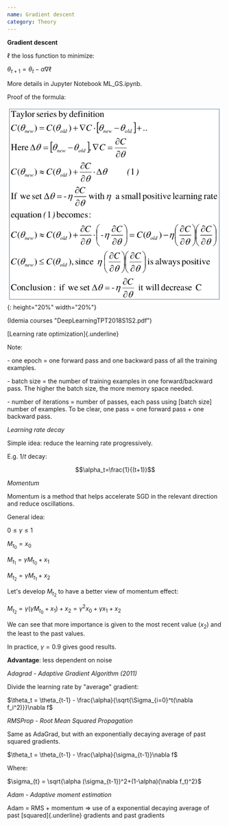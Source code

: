 ```yaml
---
name: Gradient descent
category: Theory
---
```


**Gradient descent**

$\ell$ the loss function to minimize:

$\theta_{t+1}=\theta_t - \alpha \nabla \ell$

More details in Jupyter Notebook ML\_GS.ipynb.

Proof of the formula:

![image](/assets/img/GradientDescent_proof.png){: height="20%" width="20%"}

(Idemia courses \"DeepLearningTPT2018S1S2.pdf\")

[Learning rate optimization]{.underline}

Note:

\- one epoch = one forward pass and one backward pass of all the
training examples.

\- batch size = the number of training examples in one forward/backward
pass. The higher the batch size, the more memory space needed.

\- number of iterations = number of passes, each pass using \[batch
size\] number of examples. To be clear, one pass = one forward pass +
one backward pass.

*Learning rate decay*

Simple idea: reduce the learning rate progressively.

E.g. $1/t$ decay:

$$\alpha_t=\frac{1}{(t+1)}$$

*Momentum*

Momentum is a method that helps accelerate SGD in the relevant direction
and reduce oscillations.

General idea:

$0 \le \gamma \le 1$

$M_{t_0}=x_0$

$M_{t_1}=\gamma M_{t_0} + x_1$

$M_{t_2}=\gamma M_{t_1} + x_2$

Let's develop $M_{t_2}$ to have a better view of momentum effect:

$M_{t_2} = \gamma (\gamma M_{t_0} + x_1) + x_2 = \gamma^2 x_0 + \gamma x_1 + x_2$

We can see that more importance is given to the most recent value
($x_2$) and the least to the past values.

In practice, $\gamma = 0.9$ gives good results.

**Advantage**: less dependent on noise

*Adagrad - Adaptive Gradient Algorithm (2011)*

Divide the learning rate by \"average\" gradient:

$\theta_t = \theta_{t-1} - \frac{\alpha}{\sqrt{\Sigma_{i=0}^t(\nabla f_i^2)}}\nabla f$

*RMSProp - Root Mean Squared Propagation*

Same as AdaGrad, but with an exponentially decaying average of past
squared gradients.

$\theta_t = \theta_{t-1} - \frac{\alpha}{\sigma_{t-1}}\nabla f$

Where:

$\sigma_{t} = \sqrt{\alpha (\sigma_{t-1})^2+(1-\alpha)(\nabla f_t)^2}$

*Adam - Adaptive moment estimation*

Adam = RMS + momentum =\> use of a exponential decaying average of past
[squared]{.underline} gradients and past gradients
